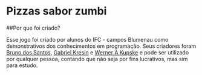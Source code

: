 # Pizzas sabor zumbi

##Por que foi criado?

  Esse jogo foi criado por alunos do IFC - campos Blumenau como demonstrativos dos conhecimentos em programação. Seus criadores foram [Bruno dos Santos](github.com/BrunoDosSantos17), [Gabriel Kresin](github.com/Kresin) e [Werner A Kupske](https://github.com/WernerKupske47) e pode ser utilizado por qualquer pessoa, contando que não seja por fins lucrativos, mas sim para estudo.
